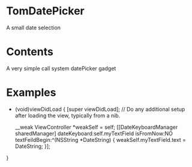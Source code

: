 # TomDatePicker
A small date selection

# Contents
A very simple call system datePicker gadget

# Examples

- (void)viewDidLoad {
    [super viewDidLoad];
    // Do any additional setup after loading the view, typically from a nib.

    __weak ViewController *weakSelf = self;
    [[DateKeyboardManager sharedManager] dateKeyboard:self.myTextField isFromNow:NO textFeildBegin:^(NSString *DateString) {
    weakSelf.myTextField.text = DateString;
    }];

}
